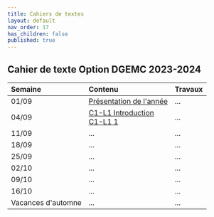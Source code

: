 ```yaml
---
title: Cahiers de textes
layout: default
nav_order: 17
has_children: false
published: true
---
```

## Cahier de texte Option DGEMC 2023-2024

| Semaine     | Contenu     | Travaux |
| :------------------- | :-------------- | :-------- |
| 01/09  | [Présentation de l'année](../Présentation/presentation.html) | ...     |
| 04/09   | [C1-L1 Introduction](../Leçon%201/L1-intro.html) <br> [C1-L1 1](../Leçon%201/L1-1-affaires.html)    | ...     |
| 11/09   | ...     | ...     |
| 18/09   | ...     | ...     |
| 25/09   | ...     | ...     |
| 02/10   | ...     | ...     |
| 09/10   | ...     | ...     |
| 16/10   | ...     | ...     |
| Vacances d'automne | ...  | ...  |
